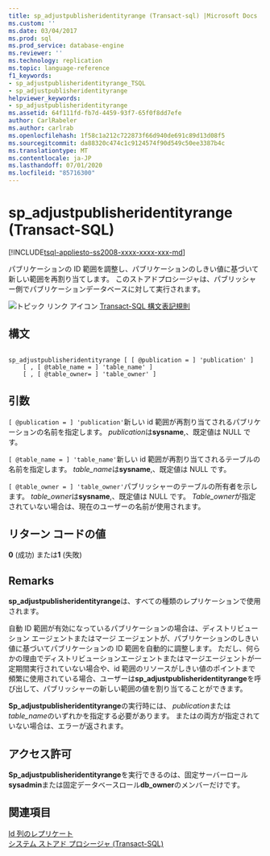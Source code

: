 ```yaml
---
title: sp_adjustpublisheridentityrange (Transact-sql) |Microsoft Docs
ms.custom: ''
ms.date: 03/04/2017
ms.prod: sql
ms.prod_service: database-engine
ms.reviewer: ''
ms.technology: replication
ms.topic: language-reference
f1_keywords:
- sp_adjustpublisheridentityrange_TSQL
- sp_adjustpublisheridentityrange
helpviewer_keywords:
- sp_adjustpublisheridentityrange
ms.assetid: 64f111fd-fb7d-4459-93f7-65f0f8dd7efe
author: CarlRabeler
ms.author: carlrab
ms.openlocfilehash: 1f58c1a212c722873f66d940de691c89d13d08f5
ms.sourcegitcommit: da88320c474c1c9124574f90d549c50ee3387b4c
ms.translationtype: MT
ms.contentlocale: ja-JP
ms.lasthandoff: 07/01/2020
ms.locfileid: "85716300"
---
```

# <a name="sp_adjustpublisheridentityrange-transact-sql"></a>sp_adjustpublisheridentityrange (Transact-SQL)
[!INCLUDE[tsql-appliesto-ss2008-xxxx-xxxx-xxx-md](../../includes/applies-to-version/sqlserver.md)]

  パブリケーションの ID 範囲を調整し、パブリケーションのしきい値に基づいて新しい範囲を再割り当てします。 このストアドプロシージャは、パブリッシャー側でパブリケーションデータベースに対して実行されます。  
  
 ![トピック リンク アイコン](../../database-engine/configure-windows/media/topic-link.gif "トピック リンク アイコン") [Transact-SQL 構文表記規則](../../t-sql/language-elements/transact-sql-syntax-conventions-transact-sql.md)  
  
## <a name="syntax"></a>構文  
  
```  
  
sp_adjustpublisheridentityrange [ [ @publication = ] 'publication' ]  
    [ , [ @table_name = ] 'table_name' ]  
    [ , [ @table_owner= ] 'table_owner' ]  
```  
  
## <a name="arguments"></a>引数  
`[ @publication = ] 'publication'`新しい id 範囲が再割り当てされるパブリケーションの名前を指定します。 *publication*は**sysname**,、既定値は NULL です。  
  
`[ @table_name = ] 'table_name'`新しい id 範囲が再割り当てされるテーブルの名前を指定します。 *table_name*は**sysname**,、既定値は NULL です。  
  
`[ @table_owner = ] 'table_owner'`パブリッシャーのテーブルの所有者を示します。 *table_owner*は**sysname**,、既定値は NULL です。 *Table_owner*が指定されていない場合は、現在のユーザーの名前が使用されます。  
  
## <a name="return-code-values"></a>リターン コードの値  
 **0** (成功) または**1** (失敗)  
  
## <a name="remarks"></a>Remarks  
 **sp_adjustpublisheridentityrange**は、すべての種類のレプリケーションで使用されます。  
  
 自動 ID 範囲が有効になっているパブリケーションの場合は、ディストリビューション エージェントまたはマージ エージェントが、パブリケーションのしきい値に基づいてパブリケーションの ID 範囲を自動的に調整します。 ただし、何らかの理由でディストリビューションエージェントまたはマージエージェントが一定期間実行されていない場合や、id 範囲のリソースがしきい値のポイントまで頻繁に使用されている場合、ユーザーは**sp_adjustpublisheridentityrange**を呼び出して、パブリッシャーの新しい範囲の値を割り当てることができます。  
  
 **Sp_adjustpublisheridentityrange**の実行時には、 *publication*または*table_name*のいずれかを指定する必要があります。 またはの両方が指定されていない場合は、エラーが返されます。  
  
## <a name="permissions"></a>アクセス許可  
 **Sp_adjustpublisheridentityrange**を実行できるのは、固定サーバーロール**sysadmin**または固定データベースロール**db_owner**のメンバーだけです。  
  
## <a name="see-also"></a>関連項目  
 [Id 列のレプリケート](../../relational-databases/replication/publish/replicate-identity-columns.md)   
 [システム ストアド プロシージャ &#40;Transact-SQL&#41;](../../relational-databases/system-stored-procedures/system-stored-procedures-transact-sql.md)  
  
  
